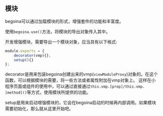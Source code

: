 

## 模块

begoina可以通过加载模块的形式，增强套件的功能和丰富度。

使用`begoina.use()`方法，将模块的导出对象传入其中。

开发增强模块，需要导出一个模块对象，应当具有以下格式:

```js
module.exports = {
    decorator(vmp){},
    setup(){}
};
```

decorator是用来包装begoina创建出来的vmp(`viewModuleProxy`)对象的。在这个函数，可以根据模块的需要，将一些方法或者属性附加在vmp对象上。
这样在小程序页面或组件的使用中，可以通过直接通过`this.vmp.[prop]/this.vmp.[method]()`等方式，使用模块所提供的功能。

setup是用来启动增强模块的，它会在begoina启动的时候再内部调用。如果模块需要初始化，那么就从这里开始吧。